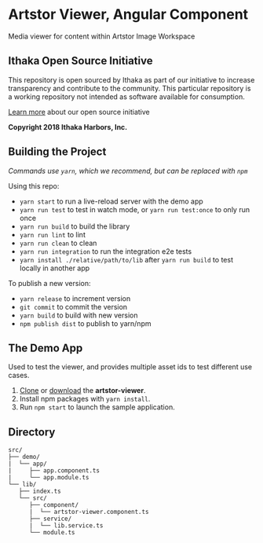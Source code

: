 # Artstor Viewer, Angular Component
Media viewer for content within Artstor Image Workspace

## Ithaka Open Source Initiative
This repository is open sourced by Ithaka as part of our initiative to increase transparency and contribute to the community. This particular repository is a working repository not intended as software available for consumption.

[Learn more](http://artstor.org/open-source) about our open source initiative

**Copyright 2018 Ithaka Harbors, Inc.**

## Building the Project

_Commands use `yarn`, which we recommend, but can be replaced with `npm`_

Using this repo:
- `yarn start` to run a live-reload server with the demo app
- `yarn run test` to test in watch mode, or `yarn run test:once` to only run once
- `yarn run build` to build the library
- `yarn run lint` to lint 
- `yarn run clean` to clean
- `yarn run integration` to run the integration e2e tests
- `yarn install ./relative/path/to/lib` after `yarn run build` to test locally in another app

To publish a new version:
- `yarn release` to increment version
- `git commit` to commit the version
- `yarn build` to build with new version
- `npm publish dist` to publish to yarn/npm

## The Demo App
Used to test the viewer, and provides multiple asset ids to test different use cases.

1. [Clone](#clone "Clone it from github") or [download](#download "download it from github") the **artstor-viewer**.
1. Install npm packages with `yarn install`.
1. Run `npm start` to launch the sample application.

## Directory
```
src/
├── demo/
|  └── app/
|     ├── app.component.ts
|     └── app.module.ts
└── lib/
   ├── index.ts
   └── src/
      ├── component/
      |  └── artstor-viewer.component.ts
      ├── service/
      |  └── lib.service.ts
      └── module.ts

```
